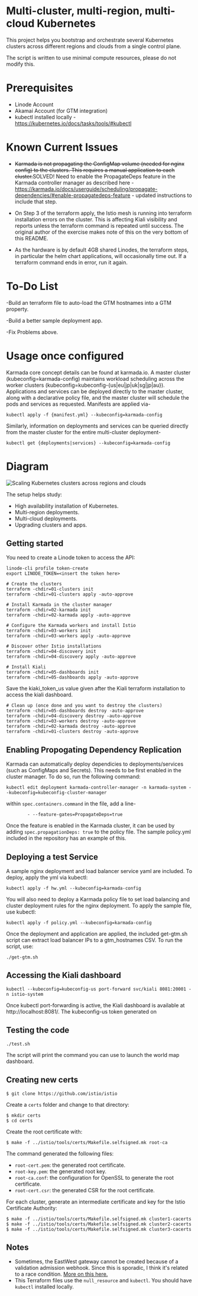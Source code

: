 # Multi-cluster, multi-region, multi-cloud Kubernetes

This project helps you bootstrap and orchestrate several Kubernetes clusters across different regions and clouds from a single control plane.

The script is written to use minimal compute resources, please do not modify this. 

# Prerequisites 

- Linode Account
- Akamai Account (for GTM integration)
- kubectl installed locally - https://kubernetes.io/docs/tasks/tools/#kubectl

# Known Current Issues

- ~~Karmada is not propagating the ConfigMap volume (needed for nginx config) to the clusters. This requires a manual application to each cluster.~~SOLVED! Need to enable the PropagateDeps feature in the Karmada controller manager as described here - https://karmada.io/docs/userguide/scheduling/propagate-dependencies/#enable-propagatedeps-feature - updated instructions to include that step. 

- On Step 3 of the terraform apply, the Istio mesh is running into terraform installation errors on the cluster. This is affecting Kiali visibility and reports unless the terraform command is repeated until success. The original author of the exercise makes note of this on the very bottom of this README.

- As the hardware is by default 4GB shared Linodes, the terraform steps, in particular the helm chart applications, will occasionally time out. If a terraform command ends in error, run it again.

# To-Do List

-Build an terraform file to auto-load the GTM hostnames into a GTM property.

-Build a better sample deployment app.

-Fix Problems above.

# Usage once configured

Karmada core concept details can be found at karmada.io. A master cluster (kubeconfig=karmada-config) maintains workload scheduling across the worker clusters (kubeconfig=kubeconfig-{us|eu|jp|uk|sg|jp|au}). Applications and services can be deployed directly to the master cluster, along with a declarative policy file, and the master cluster will schedule the pods and services as requested. Manifests are applied via-
```
kubectl apply -f {manifest.yml} --kubeconfig=karmada-config
```
Similarly, information on deployments and services can be queried directly from the master cluster for the entire multi-cluster deployment-
```
kubectl get {deployments|services} --kubeconfig=karmada-config
```

# Diagram
![Scaling Kubernetes clusters across regions and clouds](assets/preview.gif)

The setup helps study:

- High availability installation of Kubernetes.
- Multi-region deployments.
- Multi-cloud deployments.
- Upgrading clusters and apps.

## Getting started

You need to create a Linode token to access the API:

```
linode-cli profile token-create
export LINODE_TOKEN=<insert the token here>
```

```
# Create the clusters
terraform -chdir=01-clusters init
terraform -chdir=01-clusters apply -auto-approve

# Install Karmada in the cluster manager
terraform -chdir=02-karmada init
terraform -chdir=02-karmada apply -auto-approve

# Configure the Karmada workers and install Istio
terraform -chdir=03-workers init
terraform -chdir=03-workers apply -auto-approve

# Discover other Istio installations
terraform -chdir=04-discovery init
terraform -chdir=04-discovery apply -auto-approve

# Install Kiali
terraform -chdir=05-dashboards init
terraform -chdir=05-dashboards apply -auto-approve
```
Save the kiaki_token_us value given after the Kiali terraform installation to access the kiali dashboard.

```
# Clean up (once done and you want to destroy the clusters)
terraform -chdir=05-dashboards destroy -auto-approve
terraform -chdir=04-discovery destroy -auto-approve
terraform -chdir=03-workers destroy -auto-approve
terraform -chdir=02-karmada destroy -auto-approve
terraform -chdir=01-clusters destroy -auto-approve
```

## Enabling Propogating Dependency Replication

Karmada can automatically deploy dependicies to deployments/services (such as ConfigMaps and Secrets). This needs to be first enabled in the cluster manager. To do so, run the following command:
```
kubectl edit deployment karmada-controller-manager -n karmada-system --kubeconfig=kubeconfig-cluster-manager
```
within ```spec.containers.command``` in the file, add a line-
```
        - --feature-gates=PropagateDeps=true
```
Once the feature is enabled in the Karmada cluster, it can be used by adding ```spec.propagationDeps: true``` to the policy file. The sample policy.yml included in the repository has an example of this.

## Deploying a test Service

A sample nginx deployment and load balancer service yaml are included. To deploy, apply the yml via kubectl:
```
kubectl apply -f hw.yml --kubeconfig=karmada-config
```
You will also need to deploy a Karmada policy file to set load balancing and cluster deployment rules for the nginx deployment. To apply the sample file, use kubectl:
```
kubectl apply -f policy.yml --kubeconfig=karmada-config
```
Once the deployment and application are applied, the included get-gtm.sh script can extract load balancer IPs to a gtm_hostnames CSV. To run the script, use:
```
./get-gtm.sh
```
## Accessing the Kiali dashboard

```
kubectl --kubeconfig=kubeconfig-us port-forward svc/kiali 8081:20001 -n istio-system
```
Once kubectl port-forwarding is active, the Kiali dashboard is available at http://localhost:8081/. The kubeconfig-us token generated on

## Testing the code

```
./test.sh
```

The script will print the command you can use to launch the world map dashboard.

## Creating new certs

```
$ git clone https://github.com/istio/istio
```

Create a `certs` folder and change to that directory:

```
$ mkdir certs
$ cd certs
```

Create the root certificate with:

```
$ make -f ../istio/tools/certs/Makefile.selfsigned.mk root-ca
```

The command generated the following files:

- `root-cert.pem`: the generated root certificate.
- `root-key.pem`: the generated root key.
- `root-ca.conf`: the configuration for OpenSSL to generate the root certificate.
- `root-cert.csr`: the generated CSR for the root certificate.

For each cluster, generate an intermediate certificate and key for the Istio Certificate Authority:

```
$ make -f ../istio/tools/certs/Makefile.selfsigned.mk cluster1-cacerts
$ make -f ../istio/tools/certs/Makefile.selfsigned.mk cluster2-cacerts
$ make -f ../istio/tools/certs/Makefile.selfsigned.mk cluster3-cacerts
```

## Notes

- Sometimes, the EastWest gateway cannot be created because of a validation admission webhook. Since this is sporadic, I think it's related to a race condition. [More on this here.](https://github.com/istio/istio/issues/39205)
- This Terraform files use the `null_resource` and `kubectl`. You should have `kubectl` installed locally.
